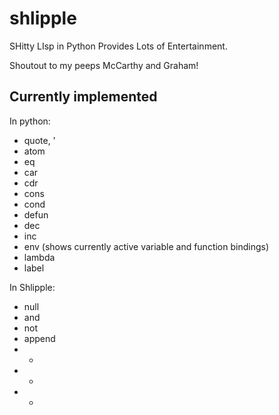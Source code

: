 # shlipple
SHitty LIsp in Python Provides Lots of Entertainment.

Shoutout to my peeps McCarthy and Graham!

## Currently implemented

In python:

- quote, '
- atom
- eq
- car
- cdr
- cons
- cond
- defun
- dec
- inc
- env (shows currently active variable and function bindings)
- lambda
- label

In Shlipple:

- null
- and
- not
- append
- +
- -
- *
